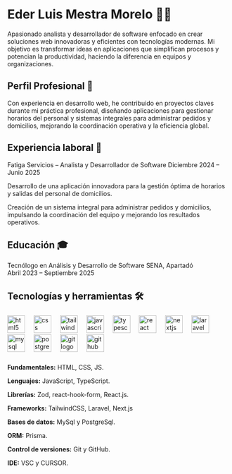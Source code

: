 # Eder Luis Mestra Morelo 🧑‍💻

Apasionado analista y desarrollador de software enfocado en crear soluciones web innovadoras y eficientes con tecnologías modernas. Mi objetivo es transformar ideas en aplicaciones que simplifican procesos y potencian la productividad, haciendo la diferencia en equipos y organizaciones.

## Perfil Profesional 💼

Con experiencia en desarrollo web, he contribuido en proyectos claves durante mi práctica profesional, diseñando aplicaciones para gestionar horarios del personal y sistemas integrales para administrar pedidos y domicilios, mejorando la coordinación operativa y la eficiencia global.

## Experiencia laboral 🚀

Fatiga Servicios – Analista y Desarrollador de Software
Diciembre 2024 – Junio 2025

Desarrollo de una aplicación innovadora para la gestión óptima de horarios y salidas del personal de domicilios.

Creación de un sistema integral para administrar pedidos y domicilios, impulsando la coordinación del equipo y mejorando los resultados operativos.
## Educación 🎓

Tecnólogo en Análisis y Desarrollo de Software
SENA, Apartadó
Abril 2023 – Septiembre 2025

## Tecnologías y herramientas 🛠️

###

<div align="left">
  <img src="https://cdn.jsdelivr.net/gh/devicons/devicon/icons/html5/html5-original.svg" height="40" alt="html5 logo"  />
  <img width="12" />
  <img src="https://cdn.jsdelivr.net/gh/devicons/devicon/icons/css3/css3-original.svg" height="40" alt="css logo"  />
  <img width="12" />
  <img src="https://cdn.jsdelivr.net/gh/devicons/devicon/icons/tailwindcss/tailwindcss-original-wordmark.svg" height="40" alt="tailwindcss logo"  />
  <img width="12" />
  <img src="https://cdn.jsdelivr.net/gh/devicons/devicon/icons/javascript/javascript-original.svg" height="40" alt="javascript logo"  />
  <img width="12" />
  <img src="https://cdn.jsdelivr.net/gh/devicons/devicon/icons/typescript/typescript-original.svg" height="40" alt="typescript logo"  />
  <img width="12" />
  <img src="https://cdn.jsdelivr.net/gh/devicons/devicon/icons/react/react-original.svg" height="40" alt="react logo"  />
  <img width="12" />
  <img src="https://cdn.jsdelivr.net/gh/devicons/devicon/icons/nextjs/nextjs-original.svg" height="40" alt="nextjs logo"  />
  <img width="12" />
  <img src="https://cdn.jsdelivr.net/gh/devicons/devicon/icons/laravel/laravel-original.svg" height="40" alt="laravel logo"  />
  <img width="12" />
  <img src="https://cdn.jsdelivr.net/gh/devicons/devicon/icons/mysql/mysql-original.svg" height="40" alt="mysql logo"  />
  <img width="12" />
  <img src="https://cdn.jsdelivr.net/gh/devicons/devicon/icons/postgresql/postgresql-original.svg" height="40" alt="postgresql logo"  />
  <img width="12" />
  <img src="https://cdn.jsdelivr.net/gh/devicons/devicon/icons/git/git-original.svg" height="40" alt="git logo"  />
  <img width="12" />
  <img src="https://cdn.jsdelivr.net/gh/devicons/devicon/icons/github/github-original.svg" height="40" alt="github logo"  />
</div>

###

**Fundamentales:** HTML, CSS, JS.

**Lenguajes:** JavaScript, TypeScript.

**Librerías:** Zod, react-hook-form, React.js.

**Frameworks:** TailwindCSS, Laravel, Next.js

**Bases de datos:** MySql y PostgreSql.

**ORM:** Prisma.

**Control de versiones:** Git y GitHub.

**IDE:** VSC y CURSOR.

###
